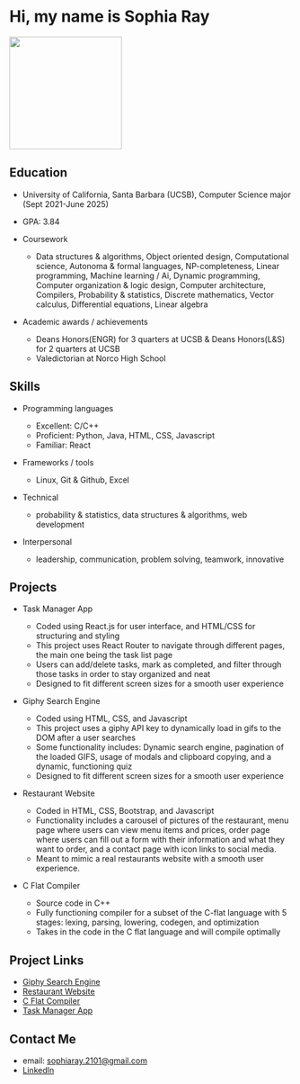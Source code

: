 # Hi, my name is Sophia Ray
<img src="https://github.com/sophiaray2101/sophiaray2101/assets/108088739/e7f3f01a-a3e8-4524-8ed0-d902939b25b1" width = "200">

## Education
* University of California, Santa Barbara (UCSB), Computer Science major (Sept 2021-June 2025)
* GPA: 3.84
* Coursework

    * Data structures & algorithms, Object oriented design, Computational science, Autonoma & formal languages, NP-completeness, Linear programming, Machine learning / Ai, Dynamic programming, Computer organization & logic design, Computer architecture, Compilers, Probability & statistics, Discrete mathematics, Vector calculus, Differential equations, Linear algebra
* Academic awards / achievements

     * Deans Honors(ENGR) for 3 quarters at UCSB & Deans Honors(L&S) for 2 quarters at UCSB
     * Valedictorian at Norco High School

## Skills
* Programming languages

  * Excellent: C/C++
  * Proficient: Python, Java, HTML, CSS, Javascript
  * Familiar: React
  
* Frameworks / tools
  
  * Linux, Git & Github, Excel

* Technical
    
  * probability & statistics, data structures & algorithms, web development
 
* Interpersonal

  * leadership, communication, problem solving, teamwork, innovative
 
## Projects

* Task Manager App

   * Coded using React.js for user interface, and HTML/CSS for structuring and styling
   * This project uses React Router to navigate through different pages, the main one being the task list page
   * Users can add/delete tasks, mark as completed, and filter through those tasks in order to stay organized and neat
   * Designed to fit different screen sizes for a smooth user experience
 
* Giphy Search Engine

   * Coded using HTML, CSS, and Javascript
   * This project uses a giphy API key to dynamically load in gifs to the DOM after a user searches
   * Some functionality includes: Dynamic search engine, pagination of the loaded GIFS, usage of modals and clipboard copying, and a dynamic, functioning quiz
   * Designed to fit different screen sizes for a smooth user experience
 
* Restaurant Website
     * Coded in HTML, CSS, Bootstrap, and Javascript
     * Functionality includes a carousel of pictures of the restaurant, menu page where users can view menu items and prices, order page where users can fill out a form with their information and what they want to order, and a contact page with icon links to social media.
     * Meant to mimic a real restaurants website with a smooth user experience. 

* C Flat Compiler

  * Source code in C++
  * Fully functioning compiler for a subset of the C-flat language with 5 stages: lexing, parsing, lowering, codegen, and optimization
  * Takes in the code in the C flat language and will compile optimally
 
## Project Links

* [Giphy Search Engine](https://github.com/sophiaray2101/giphy-search-engine)
* [Restaurant Website](https://github.com/sophiaray2101/Restaurant_website)
* [C Flat Compiler](https://github.com/sophiaray2101/c_flat_compiler)
* [Task Manager App](https://github.com/sophiaray2101/react-todo)

## Contact Me

* email: [sophiaray.2101@gmail.com](mailto:sophiaray.2101@gmail.com?subject=[Github]%20Source%20Han%20Sans)
* [LinkedIn](https://www.linkedin.com/in/sophia-ray1/)

  
  
  
  
